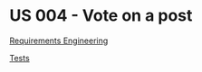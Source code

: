 # US 004 - Vote on a post

[Requirements Engineering](01.requirements-engineering/readme.md)

[Tests](02.tests/readme.md)
 